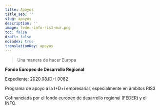 ```yaml
---
title: Apoyos
title_seo: ''
slug: apoyos
description: ''
image: feder-info-ris3-mur.png
toc: false
draft: false
noindex: true
translationKey: apoyos
---
```


> Una manera de hacer Europa

**Fondo Europeo de Desarrollo Regional**

Expediente: 2020.08.ID+I.0082

Programa de apoyo a la I+D+i empresarial, especialmente en ámbitos RIS3

Cofinanciada por el fondo europeo de desarrollo regional (FEDER) y el INFO.
